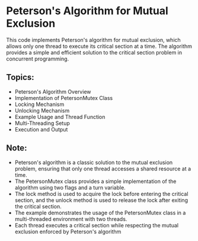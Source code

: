 # Peterson's Algorithm for Mutual Exclusion

This code implements Peterson's algorithm for mutual exclusion, which allows only one thread to execute its critical section at a time. The algorithm provides a simple and efficient solution to the critical section problem in concurrent programming.

## Topics:

- Peterson's Algorithm Overview
- Implementation of PetersonMutex Class
- Locking Mechanism
- Unlocking Mechanism
- Example Usage and Thread Function
- Multi-Threading Setup
- Execution and Output

## Note:

- Peterson's algorithm is a classic solution to the mutual exclusion problem, ensuring that only one thread accesses a shared resource at a time.
- The PetersonMutex class provides a simple implementation of the algorithm using two flags and a turn variable.
- The lock method is used to acquire the lock before entering the critical section, and the unlock method is used to release the lock after exiting the critical section.
- The example demonstrates the usage of the PetersonMutex class in a multi-threaded environment with two threads.
- Each thread executes a critical section while respecting the mutual exclusion enforced by Peterson's algorithm


